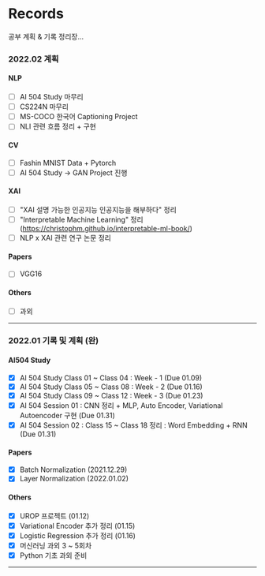 # Records

공부 계획 & 기록 정리장...

### 2022.02 계획
#### NLP
- [ ] AI 504 Study 마무리
- [ ] CS224N 마무리
- [ ] MS-COCO 한국어 Captioning Project
- [ ] NLI 관련 흐름 정리 + 구현

#### CV
- [ ] Fashin MNIST Data + Pytorch 
- [ ] AI 504 Study -> GAN Project 진행

#### XAI
- [ ] "XAI 설명 가능한 인공지능 인공지능을 해부하다" 정리
- [ ] "Interpretable Machine Learning" 정리 (https://christophm.github.io/interpretable-ml-book/)
- [ ] NLP x XAI 관련 연구 논문 정리

#### Papers
- [ ] VGG16

#### Others
- [ ] 과외

---

### 2022.01 기록 및 계획 (완)
#### AI504 Study
- [X] AI 504 Study Class 01 ~ Class 04 : Week - 1 (Due 01.09)
- [X] AI 504 Study Class 05 ~ Class 08 : Week - 2 (Due 01.16)
- [X] AI 504 Study Class 09 ~ Class 12 : Week - 3 (Due 01.23)
- [X] AI 504 Session 01 : CNN 정리 + MLP, Auto Encoder, Variational Autoencoder 구현 (Due 01.31)
- [X] AI 504 Session 02 : Class 15 ~ Class 18 정리 : Word Embedding + RNN (Due 01.31)

#### Papers
- [X] Batch Normalization (2021.12.29)
- [X] Layer Normalization (2022.01.02)

#### Others
- [X] UROP 프로젝트 (01.12)
- [X] Variational Encoder 추가 정리 (01.15)
- [X] Logistic Regression 추가 정리 (01.16)
- [X] 머신러닝 과외 3 ~ 5회차
- [X] Python 기초 과외 준비

---
